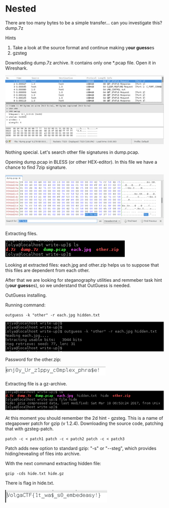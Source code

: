 <h1>Nested</h1>

There are too many bytes to be a simple transfer... can you investigate this?
dump.7z

Hints

1. Take a look at the source format and continue making y**our guess**es
2. gzsteg


Downloading dump.7z archive. It contains only one *.pcap file. Open it in Wireshark.

![screenshot of sample](https://github.com/yogamaya/VolgaCTF_Quals_2017/blob/master/other/Screenshot%20from%202017-03-27%2013-29-34.png)

Nothing special. Let's search other file signatures in dump.pcap.

Opening dump.pcap in BLESS (or other HEX-editor). In this file we have a chance to find 7zip signature.

![screenshot of sample](https://github.com/yogamaya/VolgaCTF_Quals_2017/blob/master/other/Screenshot%20from%202017-03-27%2013-32-14.png)

Extracting files.

![screenshot of sample](https://github.com/yogamaya/VolgaCTF_Quals_2017/blob/master/other/Screenshot%20from%202017-03-27%2013-37-04.png)

Looking at extracted files: each.jpg and other.zip helps us to suppose that this files are dependent from each other.

After that we are looking for steganography utilities and remmeber task hint (y**our guess**es), so we understand that OutGuess is needed.

OutGuess installing.

Running command:

`outguess -k "other" -r each.jpg hidden.txt`

![screenshot of sample](https://github.com/yogamaya/VolgaCTF_Quals_2017/blob/master/other/Screenshot%20from%202017-03-27%2013-38-17.png)

Password for the other.zip:

![screenshot of sample](https://github.com/yogamaya/VolgaCTF_Quals_2017/blob/master/other/Screenshot%20from%202017-03-27%2013-38-48.png)

Extracting file is a gz-archive.

![screenshot of sample](https://github.com/yogamaya/VolgaCTF_Quals_2017/blob/master/other/Screenshot%20from%202017-03-27%2013-39-40.png)

At this moment you should remember the 2d hint - gzsteg. This is a name of stegapower patch for gzip (v 1.2.4).
Downloading the source code, patching that with gzsteg-patch.

`patch -c < patch1
patch -c < patch2
patch -c < patch3`

Patch adds new option to standard gzip: "-s" or "--steg", which provides hiding/revealing of files into archive.

With the next command extracting hidden file:

`gzip -cds hide.txt hide.gz`

There is flag in hide.txt.

![screenshot of sample](https://github.com/yogamaya/VolgaCTF_Quals_2017/blob/master/other/Screenshot%20from%202017-03-27%2013-42-17.png)
